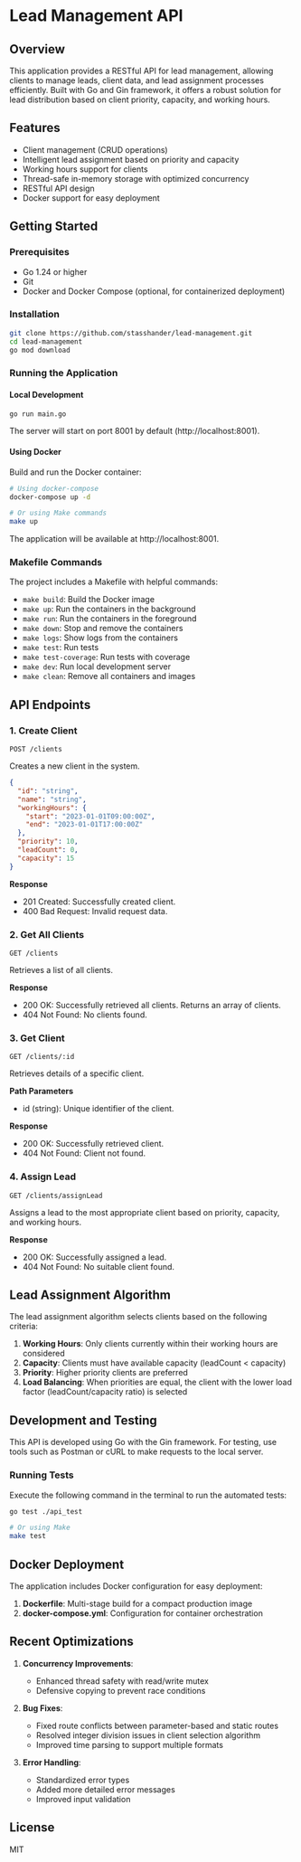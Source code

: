 # Lead Management API

## Overview

This application provides a RESTful API for lead management, allowing clients to manage leads, client data, and lead assignment processes efficiently. Built with Go and Gin framework, it offers a robust solution for lead distribution based on client priority, capacity, and working hours.

## Features

- Client management (CRUD operations)
- Intelligent lead assignment based on priority and capacity
- Working hours support for clients
- Thread-safe in-memory storage with optimized concurrency
- RESTful API design
- Docker support for easy deployment

## Getting Started

### Prerequisites

- Go 1.24 or higher
- Git
- Docker and Docker Compose (optional, for containerized deployment)

### Installation

```bash
git clone https://github.com/stasshander/lead-management.git
cd lead-management
go mod download
```

### Running the Application

#### Local Development

```bash
go run main.go
```

The server will start on port 8001 by default (http://localhost:8001).

#### Using Docker

Build and run the Docker container:

```bash
# Using docker-compose
docker-compose up -d

# Or using Make commands
make up
```

The application will be available at http://localhost:8001.

### Makefile Commands

The project includes a Makefile with helpful commands:

- `make build`: Build the Docker image
- `make up`: Run the containers in the background
- `make run`: Run the containers in the foreground
- `make down`: Stop and remove the containers
- `make logs`: Show logs from the containers
- `make test`: Run tests
- `make test-coverage`: Run tests with coverage
- `make dev`: Run local development server
- `make clean`: Remove all containers and images

## API Endpoints

### 1. Create Client
   `POST /clients`

Creates a new client in the system.
```json
{
  "id": "string",
  "name": "string",
  "workingHours": {
    "start": "2023-01-01T09:00:00Z",
    "end": "2023-01-01T17:00:00Z"
  },
  "priority": 10,
  "leadCount": 0,
  "capacity": 15
}
```

**Response**
- 201 Created: Successfully created client.
- 400 Bad Request: Invalid request data.

### 2. Get All Clients
   `GET /clients`

Retrieves a list of all clients.

**Response**
- 200 OK: Successfully retrieved all clients. Returns an array of clients.
- 404 Not Found: No clients found.

### 3. Get Client
   `GET /clients/:id`

Retrieves details of a specific client.

**Path Parameters**
- id (string): Unique identifier of the client.

**Response**
- 200 OK: Successfully retrieved client.
- 404 Not Found: Client not found.

### 4. Assign Lead
   `GET /clients/assignLead`

Assigns a lead to the most appropriate client based on priority, capacity, and working hours.

**Response**
- 200 OK: Successfully assigned a lead.
- 404 Not Found: No suitable client found.

## Lead Assignment Algorithm

The lead assignment algorithm selects clients based on the following criteria:

1. **Working Hours**: Only clients currently within their working hours are considered
2. **Capacity**: Clients must have available capacity (leadCount < capacity)
3. **Priority**: Higher priority clients are preferred
4. **Load Balancing**: When priorities are equal, the client with the lower load factor (leadCount/capacity ratio) is selected

## Development and Testing

This API is developed using Go with the Gin framework. For testing, use tools such as Postman or cURL to make requests to the local server.

### Running Tests

Execute the following command in the terminal to run the automated tests:

```bash
go test ./api_test

# Or using Make
make test
```

## Docker Deployment

The application includes Docker configuration for easy deployment:

1. **Dockerfile**: Multi-stage build for a compact production image
2. **docker-compose.yml**: Configuration for container orchestration

## Recent Optimizations

1. **Concurrency Improvements**:
   - Enhanced thread safety with read/write mutex
   - Defensive copying to prevent race conditions

2. **Bug Fixes**:
   - Fixed route conflicts between parameter-based and static routes
   - Resolved integer division issues in client selection algorithm
   - Improved time parsing to support multiple formats

3. **Error Handling**:
   - Standardized error types
   - Added more detailed error messages
   - Improved input validation

## License

MIT
